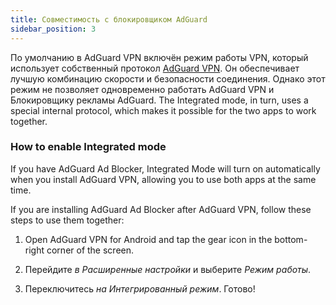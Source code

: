 ```yaml
---
title: Совместимость с блокировщиком AdGuard
sidebar_position: 3
---
```


По умолчанию в AdGuard VPN включён режим работы VPN, который использует собственный протокол [AdGuard VPN](/general/adguard-vpn-protocol). Он обеспечивает лучшую комбинацию скорости и безопасности соединения. Однако этот режим не позволяет одновременно работать AdGuard VPN и Блокировщику рекламы AdGuard. The Integrated mode, in turn, uses a special internal protocol, which makes it possible for the two apps to work together.

### How to enable Integrated mode

If you have AdGuard Ad Blocker, Integrated Mode will turn on automatically when you install AdGuard VPN, allowing you to use both apps at the same time.

If you are installing AdGuard Ad Blocker after AdGuard VPN, follow these steps to use them together:

1. Open AdGuard VPN for Android and tap the gear icon in the bottom-right corner of the screen.

2. Перейдите *в Расширенные настройки* и выберите *Режим работы*.

3. Переключитесь *на Интегрированный режим*. Готово!
